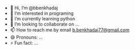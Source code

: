 - 👋 Hi, I’m @bbenkhadaj
- 👀 I’m interested in programing
- 🌱 I’m currently learning python
- 💞️ I’m looking to collaborate on ...
- 📫 How to reach me by email b.benkhadaj77@gmail.com
- 😄 Pronouns: ...
- ⚡ Fun fact: ...

<!---
bbenkhadaj/bbenkhadaj is a ✨ special ✨ repository because its `README.md` (this file) appears on your GitHub profile.
You can click the Preview link to take a look at your changes.
--->
